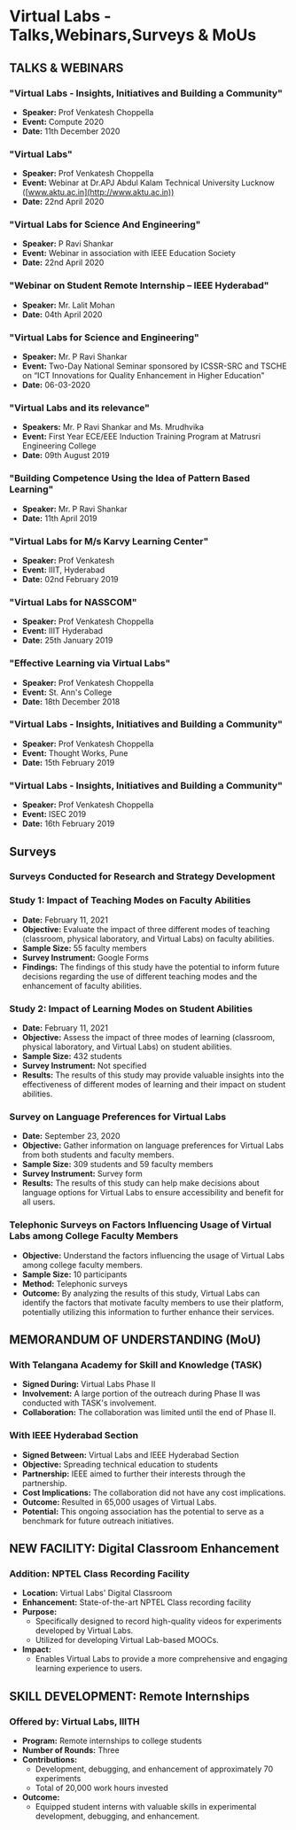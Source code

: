 # Virtual Labs - Talks,Webinars,Surveys & MoUs

## TALKS & WEBINARS
### "Virtual Labs - Insights, Initiatives and Building a Community"
- **Speaker:** Prof Venkatesh Choppella
- **Event:** Compute 2020
- **Date:** 11th December 2020

### "Virtual Labs"
- **Speaker:** Prof Venkatesh Choppella
- **Event:** Webinar at Dr.APJ Abdul Kalam Technical University Lucknow ([www.aktu.ac.in](http://www.aktu.ac.in))
- **Date:** 22nd April 2020

### "Virtual Labs for Science And Engineering"
- **Speaker:** P Ravi Shankar
- **Event:** Webinar in association with IEEE Education Society
- **Date:** 22nd April 2020

### "Webinar on Student Remote Internship – IEEE Hyderabad"
- **Speaker:** Mr. Lalit Mohan
- **Date:** 04th April 2020

### "Virtual Labs for Science and Engineering"
- **Speaker:** Mr. P Ravi Shankar
- **Event:** Two-Day National Seminar sponsored by ICSSR-SRC and TSCHE on “ICT Innovations for Quality Enhancement in Higher Education"
- **Date:** 06-03-2020

### "Virtual Labs and its relevance"
- **Speakers:** Mr. P Ravi Shankar and Ms. Mrudhvika
- **Event:** First Year ECE/EEE Induction Training Program at Matrusri Engineering College
- **Date:** 09th August 2019

### "Building Competence Using the Idea of Pattern Based Learning"
- **Speaker:** Mr. P Ravi Shankar
- **Date:** 11th April 2019

### "Virtual Labs for M/s Karvy Learning Center"
- **Speaker:** Prof Venkatesh
- **Event:** IIIT, Hyderabad
- **Date:** 02nd February 2019

### "Virtual Labs for NASSCOM"
- **Speaker:** Prof Venkatesh Choppella
- **Event:** IIIT Hyderabad
- **Date:** 25th January 2019

### "Effective Learning via Virtual Labs"
- **Speaker:** Prof Venkatesh Choppella
- **Event:** St. Ann's College
- **Date:** 18th December 2018

### "Virtual Labs - Insights, Initiatives and Building a Community"
- **Speaker:** Prof Venkatesh Choppella
- **Event:** Thought Works, Pune
- **Date:** 15th February 2019

### "Virtual Labs - Insights, Initiatives and Building a Community"
- **Speaker:** Prof Venkatesh Choppella
- **Event:** ISEC 2019
- **Date:** 16th February 2019

## Surveys
### Surveys Conducted for Research and Strategy Development

### Study 1: Impact of Teaching Modes on Faculty Abilities
- **Date:** February 11, 2021
- **Objective:** Evaluate the impact of three different modes of teaching (classroom, physical laboratory, and Virtual Labs) on faculty abilities.
- **Sample Size:** 55 faculty members
- **Survey Instrument:** Google Forms
- **Findings:** The findings of this study have the potential to inform future decisions regarding the use of different teaching modes and the enhancement of faculty abilities.

### Study 2: Impact of Learning Modes on Student Abilities
- **Date:** February 11, 2021
- **Objective:** Assess the impact of three modes of learning (classroom, physical laboratory, and Virtual Labs) on student abilities.
- **Sample Size:** 432 students
- **Survey Instrument:** Not specified
- **Results:** The results of this study may provide valuable insights into the effectiveness of different modes of learning and their impact on student abilities.

### Survey on Language Preferences for Virtual Labs
- **Date:** September 23, 2020
- **Objective:** Gather information on language preferences for Virtual Labs from both students and faculty members.
- **Sample Size:** 309 students and 59 faculty members
- **Survey Instrument:** Survey form
- **Results:** The results of this study can help make decisions about language options for Virtual Labs to ensure accessibility and benefit for all users.

### Telephonic Surveys on Factors Influencing Usage of Virtual Labs among College Faculty Members
- **Objective:** Understand the factors influencing the usage of Virtual Labs among college faculty members.
- **Sample Size:** 10 participants
- **Method:** Telephonic surveys
- **Outcome:** By analyzing the results of this study, Virtual Labs can identify the factors that motivate faculty members to use their platform, potentially utilizing this information to further enhance their services.

## MEMORANDUM OF UNDERSTANDING (MoU)

### With Telangana Academy for Skill and Knowledge (TASK)
- **Signed During:** Virtual Labs Phase II
- **Involvement:** A large portion of the outreach during Phase II was conducted with TASK's involvement.
- **Collaboration:** The collaboration was limited until the end of Phase II.

### With IEEE Hyderabad Section
- **Signed Between:** Virtual Labs and IEEE Hyderabad Section
- **Objective:** Spreading technical education to students
- **Partnership:** IEEE aimed to further their interests through the partnership.
- **Cost Implications:** The collaboration did not have any cost implications.
- **Outcome:** Resulted in 65,000 usages of Virtual Labs.
- **Potential:** This ongoing association has the potential to serve as a benchmark for future outreach initiatives.

## NEW FACILITY: Digital Classroom Enhancement

### Addition: NPTEL Class Recording Facility
- **Location:** Virtual Labs' Digital Classroom
- **Enhancement:** State-of-the-art NPTEL Class recording facility
- **Purpose:** 
  - Specifically designed to record high-quality videos for experiments developed by Virtual Labs.
  - Utilized for developing Virtual Lab-based MOOCs.
- **Impact:** 
  - Enables Virtual Labs to provide a more comprehensive and engaging learning experience to users.

## SKILL DEVELOPMENT: Remote Internships

### Offered by: Virtual Labs, IIITH
- **Program:** Remote internships to college students
- **Number of Rounds:** Three
- **Contributions:**
  - Development, debugging, and enhancement of approximately 70 experiments
  - Total of 20,000 work hours invested
- **Outcome:**
  - Equipped student interns with valuable skills in experimental development, debugging, and enhancement.
